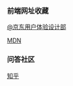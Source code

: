 ### 前端网址收藏
[@京东用户体验设计部](http://aotu.io)

[MDN](https://developer.mozilla.org/zh-CN/)
### 问答社区
[知乎](http://zhihu.com)



